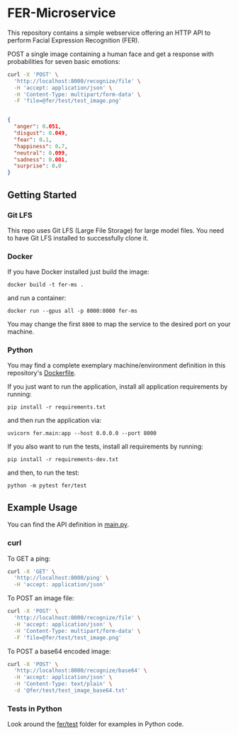 # FER-Microservice

This repository contains a simple webservice
offering an HTTP API to perform
Facial Expression Recognition (FER).

POST a single image containing a human face
and get a response with probabilities for seven basic emotions:

```bash
curl -X 'POST' \
  'http://localhost:8000/recognize/file' \
  -H 'accept: application/json' \
  -H 'Content-Type: multipart/form-data' \
  -F 'file=@fer/test/test_image.png'
```

```json

{
  "anger": 0.051,
  "disgust": 0.049,
  "fear": 0.1,
  "happiness": 0.7,
  "neutral": 0.099,
  "sadness": 0.001,
  "surprise": 0.0
}
```

## Getting Started

### Git LFS

This repo uses Git LFS (Large File Storage) for large model files.
You need to have Git LFS installed to successfully clone it.

### Docker

If you have Docker installed just build the image:

```
docker build -t fer-ms .
```

and run a container:

```
docker run --gpus all -p 8000:8000 fer-ms
```

You may change the first `8000` to map the service to the desired port on your machine.

### Python

You may find a complete exemplary machine/environment definition in this repository's [Dockerfile](./Dockerfile).

If you just want to run the application,
install all application requirements by running:

```
pip install -r requirements.txt
```

and then run the application via:

```
uvicorn fer.main:app --host 0.0.0.0 --port 8000
```

If you also want to run the tests,
install all requirements by running:

```
pip install -r requirements-dev.txt
```

and then, to run the test:

```
python -m pytest fer/test
```

## Example Usage

You can find the API definition in [main.py](./fer/main.py).

### curl

To GET a ping:

```bash
curl -X 'GET' \
  'http://localhost:8000/ping' \
  -H 'accept: application/json'

```

To POST an image file:

```bash
curl -X 'POST' \
  'http://localhost:8000/recognize/file' \
  -H 'accept: application/json' \
  -H 'Content-Type: multipart/form-data' \
  -F 'file=@fer/test/test_image.png'
```

To POST a base64 encoded image:

```bash
curl -X 'POST' \
  'http://localhost:8000/recognize/base64' \
  -H 'accept: application/json' \
  -H 'Content-Type: text/plain' \
  -d '@fer/test/test_image_base64.txt'
```

### Tests in Python

Look around the [fer/test](./fer/test) folder for examples in Python code.
